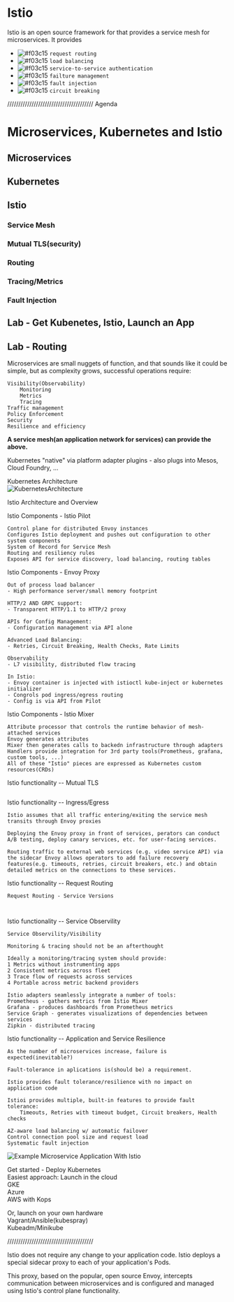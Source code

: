 # Istio

Istio is an open source framework for that provides a service mesh for microservices. It provides 

- ![#f03c15](https://placehold.it/15/f03c15/000000?text=+) `request routing`
- ![#f03c15](https://placehold.it/15/f03c15/000000?text=+) `load balancing `
- ![#f03c15](https://placehold.it/15/f03c15/000000?text=+) `service-to-service authentication`
- ![#f03c15](https://placehold.it/15/f03c15/000000?text=+) `failture management`
- ![#f03c15](https://placehold.it/15/f03c15/000000?text=+) `fault injection`
- ![#f03c15](https://placehold.it/15/f03c15/000000?text=+) `circuit breaking`


///////////////////////////////////////
Agenda 

# Microservices, Kubernetes and Istio   
## Microservices   
## Kubernetes   
## Istio   
### Service Mesh   
### Mutual TLS(security)     
### Routing  
### Tracing/Metrics   
### Fault Injection   
## Lab - Get Kubenetes, Istio, Launch an App   
## Lab - Routing  


Microservices are small nuggets of function, and that sounds like it could be simple, but as complexity grows, successful operations require:
```
Visibility(Observability)
    Monitoring
    Metrics
    Tracing
Traffic management
Policy Enforcement
Security
Resilience and efficiency   
```
**A service mesh(an application network for services) can provide the above.**


Kubernetes "native" via platform adapter plugins - also plugs into Mesos, Cloud Foundry, ...

Kubernetes Architecture  
![KubernetesArchitecture](./pics/KubernetesArchitecture.png)


Istio Architecture and Overview   

Istio Components - Istio Pilot     
```
Control plane for distributed Envoy instances
Configures Istio deployment and pushes out configuration to other system components
System of Record for Service Mesh
Routing and resiliency rules
Exposes API for service discovery, load balancing, routing tables  

```


Istio Components - Envoy Proxy   
```
Out of process load balancer
- High performance server/small memory footprint

HTTP/2 AND GRPC support:
- Transparent HTTP/1.1 to HTTP/2 proxy

APIs for Config Management:
- Configuration management via API alone

Advanced Load Balancing:
- Retries, Circuit Breaking, Health Checks, Rate Limits

Observability
- L7 visibility, distributed flow tracing

In Istio:
- Envoy container is injected with istioctl kube-inject or kubernetes initializer
- Congrols pod ingress/egress routing
- Config is via API from Pilot

```

Istio Components - Istio Mixer  
```
Attribute processor that controls the runtime behavior of mesh-attached services
Envoy generates attributes
Mixer then generates calls to backedn infrastructure through adapters
Handlers provide integration for 3rd party tools(Prometheus, grafana, custom tools, ...)
All of these "Istio" pieces are expressed as Kubernetes custom resources(CRDs)

```

Istio functionality -- Mutual TLS
```

```

Istio functionality -- Ingress/Egress
```
Istio assumes that all traffic entering/exiting the service mesh transits through Envoy proxies

Deploying the Envoy proxy in front of services, perators can conduct A/B testing, deploy canary services, etc. for user-facing services.

Routing traffic to external web services (e.g. video service API) via the sidecar Envoy allows operators to add failure recovery features(e.g. timeouts, retries, circuit breakers, etc.) and obtain detailed metrics on the connections to these services.
```



Istio functionality -- Request Routing
```
Request Routing - Service Versions



```


Istio functionality -- Service Observility
```
Service Observility/Visibility

Monitoring & tracing should not be an afterthought

Ideally a monitoring/tracing system should provide:
1 Metrics without instrumenting apps
2 Consistent metrics across fleet
3 Trace flow of requests across services
4 Portable across metric backend providers

Istio adapters seamlessly integrate a number of tools:
Prometheus - gathers metrics from Istio Mixer
Grafana - produces dashboards from Prometheus metrics
Service Graph - generates visualizations of dependencies between services
Zipkin - distributed tracing

```


Istio functionality -- Application and Service Resilience
```
As the number of microservices increase, failure is expected(inevitable?)

Fault-tolerance in aplications is(should be) a requirement.

Istio provides fault tolerance/resilience with no impact on application code

Istioi provides multiple, built-in features to provide fault tolerance:
    Timeouts, Retries with timeout budget, Circuit breakers, Health checks

AZ-aware load balancing w/ automatic failover
Control connection pool size and request load
Systematic fault injection   

```


![Example Microservice Application With Istio](./pics/ExampleMicroserviceApplicationWithIstio.png)


Get started - Deploy Kubernetes  
Easiest approach: Launch in the cloud   
GKE  
Azure  
AWS with Kops  

Or, launch on your own hardware  
Vagrant/Ansible(kubespray)    
Kubeadm/Minikube    



///////////////////////////////////////

Istio does not require any change to your application code. Istio deploys a special sidecar proxy to each of your application's Pods. 


This proxy, based on the popular, open source Envoy,  intercepts communication between microservices and is configured and managed using Istio's control plane functionality.




